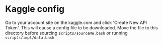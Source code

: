 # Kaggle config
Go to your account site on the kaggle.com and click 'Create New API Token'. This will cause a config file
to be downloaded. Move the file to this directory before sourcing `scripts/sourceMe.bash` or running
`scripts/impl/data.bash`